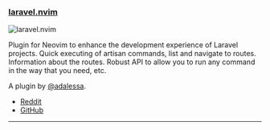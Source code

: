 <h3 id="new-laravel.nvim">
  <a href="#new-laravel.nvim">
    <span class="icon-text">
      <span class="icon">
        <i class="fa-solid fa-book"></i>
      </span>
    </span>
    <span>laravel.nvim</span>
  </a>
</h3>

![laravel.nvim](https://user-images.githubusercontent.com/506592/236706972-64a7ac09-4de8-4204-b035-e942a11f141b.png)

Plugin for Neovim to enhance the development experience of Laravel projects. Quick executing of artisan commands, list
and navigate to routes. Information about the routes. Robust API to allow you to run any command in the way that you
need, etc.

A plugin by [@adalessa](https://github.com/adalessa).

- [Reddit](https://www.reddit.com/r/neovim/comments/138dxof/introducing_laravelnvim_plugin_to_work_on_laravel/)
- [GitHub](https://github.com/adalessa/laravel.nvim)

---
